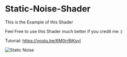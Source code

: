 # Static-Noise-Shader

This is the Example of this Shader

Feel Free to use this Shader
much better if you credit me :)

Tutorial:
https://youtu.be/6M0rrBjKsyI

![Static Noise](https://user-images.githubusercontent.com/46512895/151552097-c1db1ca2-d34f-4ac8-ac4f-c681ae15375d.png)

